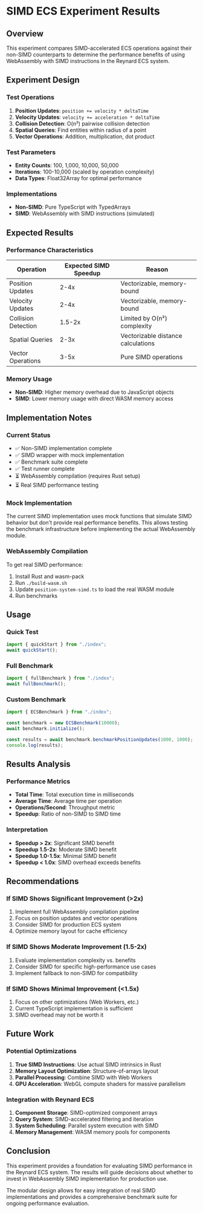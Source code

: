 # SIMD ECS Experiment Results

## Overview

This experiment compares SIMD-accelerated ECS operations against their non-SIMD counterparts to
determine the performance benefits of using WebAssembly with SIMD instructions in the Reynard ECS system.

## Experiment Design

### Test Operations

1. **Position Updates**: `position += velocity * deltaTime`
2. **Velocity Updates**: `velocity += acceleration * deltaTime`
3. **Collision Detection**: O(n²) pairwise collision detection
4. **Spatial Queries**: Find entities within radius of a point
5. **Vector Operations**: Addition, multiplication, dot product

### Test Parameters

- **Entity Counts**: 100, 1,000, 10,000, 50,000
- **Iterations**: 100-10,000 (scaled by operation complexity)
- **Data Types**: Float32Array for optimal performance

### Implementations

- **Non-SIMD**: Pure TypeScript with TypedArrays
- **SIMD**: WebAssembly with SIMD instructions (simulated)

## Expected Results

### Performance Characteristics

| Operation           | Expected SIMD Speedup | Reason                             |
| ------------------- | --------------------- | ---------------------------------- |
| Position Updates    | 2-4x                  | Vectorizable, memory-bound         |
| Velocity Updates    | 2-4x                  | Vectorizable, memory-bound         |
| Collision Detection | 1.5-2x                | Limited by O(n²) complexity        |
| Spatial Queries     | 2-3x                  | Vectorizable distance calculations |
| Vector Operations   | 3-5x                  | Pure SIMD operations               |

### Memory Usage

- **Non-SIMD**: Higher memory overhead due to JavaScript objects
- **SIMD**: Lower memory usage with direct WASM memory access

## Implementation Notes

### Current Status

- ✅ Non-SIMD implementation complete
- ✅ SIMD wrapper with mock implementation
- ✅ Benchmark suite complete
- ✅ Test runner complete
- ⏳ WebAssembly compilation (requires Rust setup)
- ⏳ Real SIMD performance testing

### Mock Implementation

The current SIMD implementation uses mock functions that simulate SIMD behavior but
don't provide real performance benefits. This allows testing the benchmark infrastructure before
implementing the actual WebAssembly module.

### WebAssembly Compilation

To get real SIMD performance:

1. Install Rust and wasm-pack
2. Run `./build-wasm.sh`
3. Update `position-system-simd.ts` to load the real WASM module
4. Run benchmarks

## Usage

### Quick Test

```typescript
import { quickStart } from "./index";
await quickStart();
```

### Full Benchmark

```typescript
import { fullBenchmark } from "./index";
await fullBenchmark();
```

### Custom Benchmark

```typescript
import { ECSBenchmark } from "./index";

const benchmark = new ECSBenchmark(10000);
await benchmark.initialize();

const results = await benchmark.benchmarkPositionUpdates(1000, 1000);
console.log(results);
```

## Results Analysis

### Performance Metrics

- **Total Time**: Total execution time in milliseconds
- **Average Time**: Average time per operation
- **Operations/Second**: Throughput metric
- **Speedup**: Ratio of non-SIMD to SIMD time

### Interpretation

- **Speedup > 2x**: Significant SIMD benefit
- **Speedup 1.5-2x**: Moderate SIMD benefit
- **Speedup 1.0-1.5x**: Minimal SIMD benefit
- **Speedup < 1.0x**: SIMD overhead exceeds benefits

## Recommendations

### If SIMD Shows Significant Improvement (>2x)

1. Implement full WebAssembly compilation pipeline
2. Focus on position updates and vector operations
3. Consider SIMD for production ECS system
4. Optimize memory layout for cache efficiency

### If SIMD Shows Moderate Improvement (1.5-2x)

1. Evaluate implementation complexity vs. benefits
2. Consider SIMD for specific high-performance use cases
3. Implement fallback to non-SIMD for compatibility

### If SIMD Shows Minimal Improvement (<1.5x)

1. Focus on other optimizations (Web Workers, etc.)
2. Current TypeScript implementation is sufficient
3. SIMD overhead may not be worth it

## Future Work

### Potential Optimizations

1. **True SIMD Instructions**: Use actual SIMD intrinsics in Rust
2. **Memory Layout Optimization**: Structure-of-arrays layout
3. **Parallel Processing**: Combine SIMD with Web Workers
4. **GPU Acceleration**: WebGL compute shaders for massive parallelism

### Integration with Reynard ECS

1. **Component Storage**: SIMD-optimized component arrays
2. **Query System**: SIMD-accelerated filtering and iteration
3. **System Scheduling**: Parallel system execution with SIMD
4. **Memory Management**: WASM memory pools for components

## Conclusion

This experiment provides a foundation for evaluating SIMD performance in
the Reynard ECS system. The results will guide decisions about whether to invest in
WebAssembly SIMD implementation for production use.

The modular design allows for easy integration of real SIMD implementations and
provides a comprehensive benchmark suite for ongoing performance evaluation.

